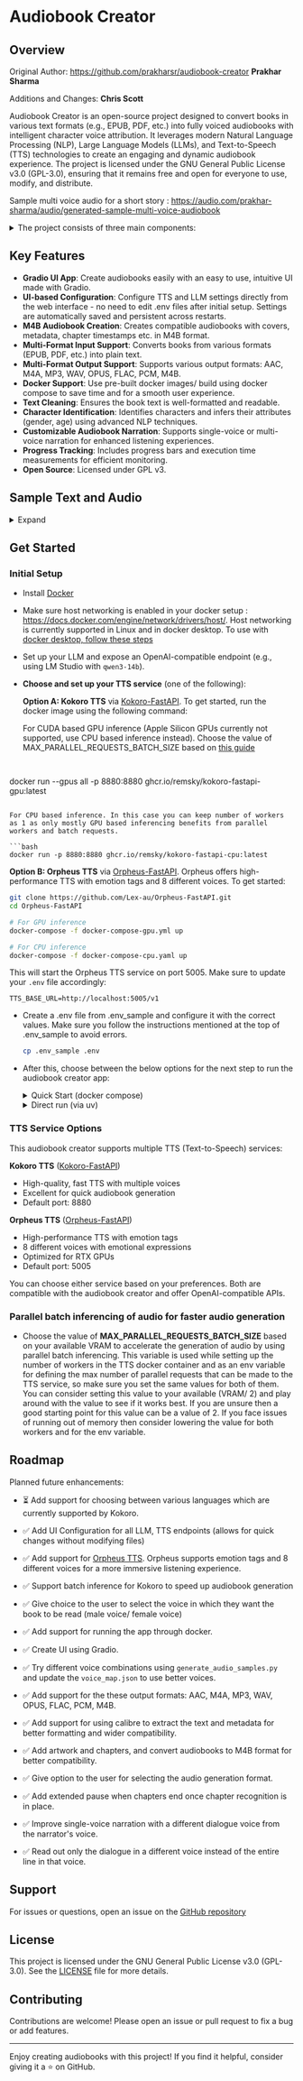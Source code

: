 # Audiobook Creator

## Overview

Original Author: https://github.com/prakharsr/audiobook-creator
**Prakhar Sharma**

Additions and Changes:
**Chris Scott**

Audiobook Creator is an open-source project designed to convert books in various text formats (e.g., EPUB, PDF, etc.) into fully voiced audiobooks with intelligent character voice attribution. It leverages modern Natural Language Processing (NLP), Large Language Models (LLMs), and Text-to-Speech (TTS) technologies to create an engaging and dynamic audiobook experience. The project is licensed under the GNU General Public License v3.0 (GPL-3.0), ensuring that it remains free and open for everyone to use, modify, and distribute.

Sample multi voice audio for a short story : https://audio.com/prakhar-sharma/audio/generated-sample-multi-voice-audiobook




<details>
<summary>The project consists of three main components:</summary>

1. **Text Cleaning and Formatting (`book_to_txt.py`)**:

   - Extracts and cleans text from a book file (e.g., `book.epub`).
   - Normalizes special characters, fixes line breaks, and corrects formatting issues such as unterminated quotes or incomplete lines.
   - Extracts the main content between specified markers (e.g., "PROLOGUE" and "ABOUT THE AUTHOR").
   - Outputs the cleaned text to `converted_book.txt`.

2. **Character Identification and Metadata Generation (`identify_characters_and_output_book_to_jsonl.py`)**:

   - Identifies characters in the text using Named Entity Recognition (NER) with the GLiNER model.
   - Assigns gender and age scores to characters using an LLM via an OpenAI-compatible API.
   - Outputs two files:
     - `speaker_attributed_book.jsonl`: Each line of text annotated with the identified speaker.
     - `character_gender_map.json`: Metadata about characters, including name, age, gender, and gender score.

3. **Audiobook Generation (`generate_audiobook.py`)**:
   - Converts the cleaned text (`converted_book.txt`) or speaker-attributed text (`speaker_attributed_book.jsonl`) into an audiobook using your choice of TTS models:
     - **Kokoro TTS** ([Hexgrad/Kokoro-82M](https://huggingface.co/hexgrad/Kokoro-82M)) - High-quality, fast TTS with multiple voices
     - **Orpheus TTS** ([Orpheus-FastAPI](https://github.com/Lex-au/Orpheus-FastAPI)) - High-performance TTS with emotion tags, 8 voices, and OpenAI-compatible API
   - Offers two narration modes:
     - **Single-Voice**: Uses a single voice for narration and another voice for dialogues for the entire book.
     - **Multi-Voice**: Assigns different voices to characters based on their gender scores.
   - Saves the audiobook in the selected output format to `generated_audiobooks/audiobook.{output_format}`.
   </details>

## Key Features

- **Gradio UI App**: Create audiobooks easily with an easy to use, intuitive UI made with Gradio.
- **UI-based Configuration**: Configure TTS and LLM settings directly from the web interface - no need to edit .env files after initial setup. Settings are automatically saved and persistent across restarts.
- **M4B Audiobook Creation**: Creates compatible audiobooks with covers, metadata, chapter timestamps etc. in M4B format.
- **Multi-Format Input Support**: Converts books from various formats (EPUB, PDF, etc.) into plain text.
- **Multi-Format Output Support**: Supports various output formats: AAC, M4A, MP3, WAV, OPUS, FLAC, PCM, M4B.
- **Docker Support**: Use pre-built docker images/ build using docker compose to save time and for a smooth user experience.
- **Text Cleaning**: Ensures the book text is well-formatted and readable.
- **Character Identification**: Identifies characters and infers their attributes (gender, age) using advanced NLP techniques.
- **Customizable Audiobook Narration**: Supports single-voice or multi-voice narration for enhanced listening experiences.
- **Progress Tracking**: Includes progress bars and execution time measurements for efficient monitoring.
- **Open Source**: Licensed under GPL v3.

## Sample Text and Audio

<details>
<summary>Expand</summary>

- `sample_book_and_audio/The Adventure of the Lost Treasure - Prakhar Sharma.epub`: A sample short story in epub format as a starting point.
- `sample_book_and_audio/The Adventure of the Lost Treasure - Prakhar Sharma.pdf`: A sample short story in pdf format as a starting point.
- `sample_book_and_audio/The Adventure of the Lost Treasure - Prakhar Sharma.txt`: A sample short story in txt format as a starting point.
- `sample_book_and_audio/converted_book.txt`: The cleaned output after text processing.
- `sample_book_and_audio/speaker_attributed_book.jsonl`: The generated speaker-attributed JSONL file.
- `sample_book_and_audio/character_gender_map.json`: The generated character metadata.
- `sample_book_and_audio/sample_multi_voice_audiobook.m4b`: The generated sample multi-voice audiobook in M4B format with cover and chapters from the story.
- `sample_book_and_audio/sample_multi_voice_audio.mp3`: The generated sample multi-voice MP3 audio file from the story.
- `sample_book_and_audio/sample_single_voice_audio.mp3`: The generated sample single-voice MP3 audio file from the story.
</details>

## Get Started

### Initial Setup

- Install [Docker](https://www.docker.com/products/docker-desktop/)
- Make sure host networking is enabled in your docker setup : https://docs.docker.com/engine/network/drivers/host/. Host networking is currently supported in Linux and in docker desktop. To use with [docker desktop, follow these steps](https://docs.docker.com/engine/network/drivers/host/#docker-desktop)
- Set up your LLM and expose an OpenAI-compatible endpoint (e.g., using LM Studio with `qwen3-14b`).
- **Choose and set up your TTS service** (one of the following):

  **Option A: Kokoro TTS** via [Kokoro-FastAPI](https://github.com/remsky/Kokoro-FastAPI). To get started, run the docker image using the following command:

  For CUDA based GPU inference (Apple Silicon GPUs currently not supported, use CPU based inference instead). Choose the value of MAX_PARALLEL_REQUESTS_BATCH_SIZE based on [this guide](https://github.com/prakharsr/audiobook-creator/?tab=readme-ov-file#parallel-batch-inferencing-of-audio-for-faster-audio-generation)

  ```bash
 
docker run --gpus all -p 8880:8880 ghcr.io/remsky/kokoro-fastapi-gpu:latest  
  ```

  For CPU based inference. In this case you can keep number of workers as 1 as only mostly GPU based inferencing benefits from parallel workers and batch requests.

  ```bash
 docker run -p 8880:8880 ghcr.io/remsky/kokoro-fastapi-cpu:latest 
  ```

  **Option B: Orpheus TTS** via [Orpheus-FastAPI](https://github.com/Lex-au/Orpheus-FastAPI). Orpheus offers high-performance TTS with emotion tags and 8 different voices. To get started:

  ```bash
  git clone https://github.com/Lex-au/Orpheus-FastAPI.git
  cd Orpheus-FastAPI

  # For GPU inference
  docker-compose -f docker-compose-gpu.yml up

  # For CPU inference
  docker-compose -f docker-compose-cpu.yaml up
  ```

  This will start the Orpheus TTS service on port 5005. Make sure to update your `.env` file accordingly:

  ```
  TTS_BASE_URL=http://localhost:5005/v1
  ```

- Create a .env file from .env_sample and configure it with the correct values. Make sure you follow the instructions mentioned at the top of .env_sample to avoid errors.
  ```bash
  cp .env_sample .env
  ```
- After this, choose between the below options for the next step to run the audiobook creator app:

   <details>
   
   <summary>Quick Start (docker compose)</summary>

  - Clone the repository

    ```bash
    git clone https://github.com/getfit-us/audiobook-creator-v2.git

    cd audiobook-creator
    ```

  - Make sure your .env is configured correctly and your LLM is running
  - **Optional TTS Services**: You can optionally include TTS services in your docker-compose setup:
    - To include **Kokoro TTS**: Use `docker compose --profile kokoro up --build`
    - To run **without any TTS service** (if you're running TTS separately): Use `docker compose up --build`
  - Copy the .env file into the audiobook-creator folder
  - Choose between the types of inference:

    For CUDA based GPU inference (Apple Silicon GPUs currently not supported, use CPU based inference instead). Choose the value of MAX_PARALLEL_REQUESTS_BATCH_SIZE based on [this guide](https://github.com/prakharsr/audiobook-creator/?tab=readme-ov-file#parallel-batch-inferencing-of-audio-for-faster-audio-generation) and set the value in fastapi service and env variable.

    ```bash
    cd docker/gpu

    # To include Kokoro TTS service
    docker compose -f docker-compose-kokoro.yml up

    # To run without TTS service (if using external TTS)
    docker compose -f docker-compose-external.yml up
    ```

    For CPU based inference. In this case you can keep number of workers as 1 as only mostly GPU based inferencing benefits from parallel workers and batch requests.

    ```bash
    cd docker/cpu

    # To include Kokoro TTS service
    docker compose --profile kokoro up --build

    # To run without TTS service (if using external TTS)
    docker compose up --build
    ```

  - Wait for the models to download and then navigate to http://localhost:7860 for the Gradio UI
  </details>

   <details>
   <summary>Direct run (via uv)</summary>

  1.  Clone the repository

      ```bash
      git clone https://github.com/getfit-us/audiobook-creator-v2.git

      cd audiobook-creator
      ```

  2.  Make sure your .env is configured correctly and your LLM and TTS service (Kokoro or Orpheus) are running
  3.  Copy the .env file into the audiobook-creator folder
  4.  Install uv
      ```bash
      curl -LsSf https://astral.sh/uv/install.sh | sh
      ```
  5.  Create a virtual environment with Python 3.12:
      ```bash
      uv venv --python 3.12
      ```
  6.  Activate the virtual environment:
      ```bash
      source .venv/bin/activate
      ```
  7.  Install Pip 24.0:
      ```bash
      uv pip install pip==24.0
      ```
  8.  Install dependencies (choose CPU or GPU version):
      ```bash
      uv pip install -r requirements_cpu.txt
      ```
      ```bash
      uv pip install -r requirements_gpu.txt
      ```
  9.  Upgrade version of six to avoid errors:
      ```bash
      uv pip install --upgrade six==1.17.0
      ```
  10. Install [calibre](https://calibre-ebook.com/download) (Optional dependency, needed if you need better text decoding capabilities, wider compatibility and want to create M4B audiobook). Also make sure that calibre is present in your PATH. For MacOS, do the following to add it to the PATH:
      ```bash
      deactivate
      echo 'export PATH="/Applications/calibre.app/Contents/MacOS:$PATH"' >> .venv/bin/activate
      source .venv/bin/activate
      ```
  11. Install [ffmpeg](https://www.ffmpeg.org/download.html) (Needed for audio output format conversion and if you want to create M4B audiobook)
  12. In the activated virtual environment, run `uvicorn app:app --host 0.0.0.0 --port 7860` to run the Gradio app. After the app has started, navigate to `http://127.0.0.1:7860` in the browser.
  </details>

### TTS Service Options

This audiobook creator supports multiple TTS (Text-to-Speech) services:

**Kokoro TTS** ([Kokoro-FastAPI](https://github.com/remsky/Kokoro-FastAPI))

- High-quality, fast TTS with multiple voices
- Excellent for quick audiobook generation
- Default port: 8880

**Orpheus TTS** ([Orpheus-FastAPI](https://github.com/Lex-au/Orpheus-FastAPI))

- High-performance TTS with emotion tags
- 8 different voices with emotional expressions
- Optimized for RTX GPUs
- Default port: 5005

You can choose either service based on your preferences. Both are compatible with the audiobook creator and offer OpenAI-compatible APIs.

### Parallel batch inferencing of audio for faster audio generation

- Choose the value of **MAX_PARALLEL_REQUESTS_BATCH_SIZE** based on your available VRAM to accelerate the generation of audio by using parallel batch inferencing. This variable is used while setting up the number of workers in the TTS docker container and as an env variable for defining the max number of parallel requests that can be made to the TTS service, so make sure you set the same values for both of them. You can consider setting this value to your available (VRAM/ 2) and play around with the value to see if it works best. If you are unsure then a good starting point for this value can be a value of 2. If you face issues of running out of memory then consider lowering the value for both workers and for the env variable.

## Roadmap

Planned future enhancements:

- ⏳ Add support for choosing between various languages which are currently supported by Kokoro.
- ✅ Add UI Configuration for all LLM, TTS endpoints (allows for quick changes without modifying files) 

- ✅ Add support for [Orpheus TTS](https://github.com/Lex-au/Orpheus-FastAPI). Orpheus supports emotion tags and 8 different voices for a more immersive listening experience.
- ✅ Support batch inference for Kokoro to speed up audiobook generation
- ✅ Give choice to the user to select the voice in which they want the book to be read (male voice/ female voice)
- ✅ Add support for running the app through docker.
- ✅ Create UI using Gradio.
- ✅ Try different voice combinations using `generate_audio_samples.py` and update the `voice_map.json` to use better voices.
- ✅ Add support for the these output formats: AAC, M4A, MP3, WAV, OPUS, FLAC, PCM, M4B.
- ✅ Add support for using calibre to extract the text and metadata for better formatting and wider compatibility.
- ✅ Add artwork and chapters, and convert audiobooks to M4B format for better compatibility.
- ✅ Give option to the user for selecting the audio generation format.
- ✅ Add extended pause when chapters end once chapter recognition is in place.
- ✅ Improve single-voice narration with a different dialogue voice from the narrator's voice.
- ✅ Read out only the dialogue in a different voice instead of the entire line in that voice.

## Support

For issues or questions, open an issue on the [GitHub repository](https://github.com/getfit-us/audiobook-creator-v2)

## License

This project is licensed under the GNU General Public License v3.0 (GPL-3.0). See the [LICENSE](LICENSE) file for more details.

## Contributing

Contributions are welcome! Please open an issue or pull request to fix a bug or add features.



---

Enjoy creating audiobooks with this project! If you find it helpful, consider giving it a ⭐ on GitHub.
